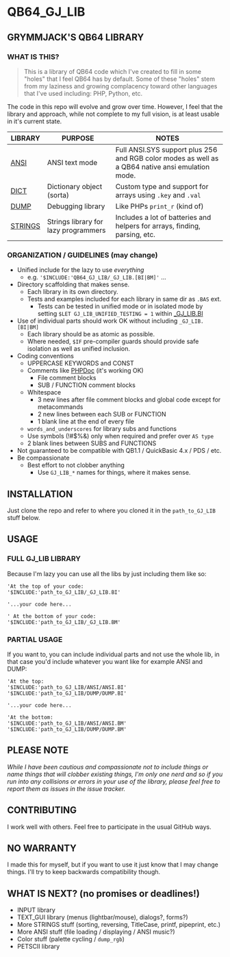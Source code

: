 # QB64_GJ_LIB
## GRYMMJACK'S QB64 LIBRARY



### WHAT IS THIS?
> This is a library of QB64 code which I've created to fill in some "holes" that I
feel QB64 has by default. Some of these "holes" stem from my laziness and growing complacency toward other languages that I've used including: PHP, Python, etc.

The code in this repo will evolve and grow over time. However, I feel that the
library and approach, while not complete to my full vision, is at least usable
in it's current state.

| LIBRARY | PURPOSE | NOTES |
|---------|---------|------|
| [ANSI](ANSI/) | ANSI text mode | Full ANSI.SYS support plus 256 and RGB color modes as well as a QB64 native ansi emulation mode. |
| [DICT](DICT/) | Dictionary object (sorta) | Custom type and support for arrays using `.key` and `.val` |
| [DUMP](DUMP/) | Debugging library | Like PHPs `print_r` (kind of) |
| [STRINGS](STRINGS/) | Strings library for lazy programmers | Includes a lot of batteries and helpers for arrays, finding, parsing, etc. |



### ORGANIZATION / GUIDELINES (may change)
- Unified include for the lazy to use _everything_
    - e.g. `'$INCLUDE:'QB64_GJ_LIB/_GJ_LIB.[BI|BM]'` ...
- Directory scaffolding that makes sense. 
    - Each library in its own directory.
    - Tests and examples included for each library in same dir as `.BAS` ext.
        - Tests can be tested in unified mode or in isolated mode by setting `$LET GJ_LIB_UNIFIED_TESTING = 1` within [_GJ_LIB.BI](_GJ_LIB.BI)
- Use of individual parts should work OK without including `_GJ_LIB.[BI|BM]`
    - Each library should be as atomic as possible.
    - Where needed, `$IF` pre-compiler guards should provide safe isolation as well as unified inclusion.
- Coding conventions
    - UPPERCASE KEYWORDS and CONST
    - Comments like [PHPDoc](https://www.phpdoc.org/) (it's working OK)
        - File comment blocks
        - SUB / FUNCTION comment blocks
    - Whitespace
        - 3 new lines after file comment blocks and global code except for metacommands
        - 2 new lines between each SUB or FUNCTION
        - 1 blank line at the end of every file
    - `words_and_underscores` for library subs and functions
    - Use symbols (!#$%&) only when required and prefer over `AS type`
    - 2 blank lines between SUBS and FUNCTIONS
- Not guaranteed to be compatible with QB1.1 / QuickBasic 4.x / PDS / etc.
- Be compassionate
    - Best effort to not clobber anything
        - Use `GJ_LIB_*` names for things, where it makes sense.




## INSTALLATION
Just clone the repo and refer to where you cloned it in the `path_to_GJ_LIB` stuff below.



## USAGE

### FULL GJ_LIB LIBRARY
Because I'm lazy you can use all the libs by just including them like so:

```basic
'At the top of your code:
'$INCLUDE:'path_to_GJ_LIB/_GJ_LIB.BI'

'...your code here...

' At the bottom of your code:
'$INCLUDE:'path_to_GJ_LIB/_GJ_LIB.BM'
```

### PARTIAL USAGE
If you want to, you can include individual parts and not use the whole lib, in
that case you'd include whatever you want like for example ANSI and DUMP:
```basic
'At the top:
'$INCLUDE:'path_to_GJ_LIB/ANSI/ANSI.BI'
'$INCLUDE:'path_to_GJ_LIB/DUMP/DUMP.BI'

'...your code here...

'At the bottom:
'$INCLUDE:'path_to_GJ_LIB/ANSI/ANSI.BM'
'$INCLUDE:'path_to_GJ_LIB/DUMP/DUMP.BM'
```



## PLEASE NOTE
_While I have been cautious and compassionate not to include things or name things that will clobber existing things, I'm only one nerd and so if you run into any collisions or errors in your use of the library, please feel free to report them as issues in the issue tracker._



## CONTRIBUTING
I work well with others. Feel free to participate in the usual GitHub ways.



## NO WARRANTY
I made this for myself, but if you want to use it just know that I may change 
things. I'll try to keep backwards compatibility though.



## WHAT IS NEXT? (no promises or deadlines!)
- INPUT library
- TEXT_GUI library (menus (lightbar/mouse), dialogs?, forms?)
- More STRINGS stuff (sorting, reversing, TitleCase, printf, pipeprint, etc.)
- More ANSI stuff (file loading / displaying / ANSI music?)
- Color stuff (palette cycling / `dump_rgb`)
- PETSCII library
